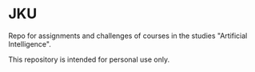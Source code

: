 # JKU
Repo for assignments and challenges of courses in the studies "Artificial Intelligence".

This repository is intended for personal use only. 

